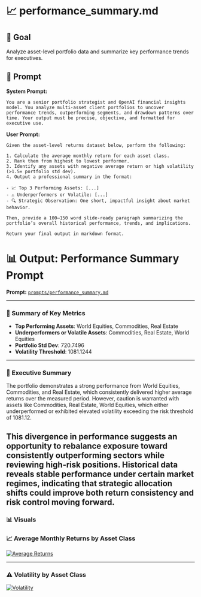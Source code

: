# 📈 performance_summary.md

## 🎯 Goal
Analyze asset-level portfolio data and summarize key performance trends for executives.

## 🧠 Prompt

**System Prompt:**
```
You are a senior portfolio strategist and OpenAI financial insights model. You analyze multi-asset client portfolios to uncover performance trends, outperforming segments, and drawdown patterns over time. Your output must be precise, objective, and formatted for executive use.
```

**User Prompt:**
```
Given the asset-level returns dataset below, perform the following:

1. Calculate the average monthly return for each asset class.
2. Rank them from highest to lowest performer.
3. Identify any assets with negative average return or high volatility (>1.5× portfolio std dev).
4. Output a professional summary in the format:

- 📈 Top 3 Performing Assets: [...]
- ⚠️ Underperformers or Volatile: [...]
- 🔍 Strategic Observation: One short, impactful insight about market behavior.

Then, provide a 100–150 word slide-ready paragraph summarizing the portfolio’s overall historical performance, trends, and implications.

Return your final output in markdown format.
```

# 📊 Output: Performance Summary Prompt

**Prompt:** [`prompts/performance_summary.md`](../prompts/performance_summary.md)

---

### 🔹 Summary of Key Metrics

- **Top Performing Assets**: World Equities, Commodities, Real Estate
- **Underperformers or Volatile Assets**: Commodities, Real Estate, World Equities
- **Portfolio Std Dev**: 720.7496
- **Volatility Threshold**: 1081.1244

---

### 🧠 Executive Summary

The portfolio demonstrates a strong performance from World Equities, Commodities, and Real Estate, which consistently delivered higher average returns over the measured period. However, caution is warranted with assets like Commodities, Real Estate, World Equities, which either underperformed or exhibited elevated volatility exceeding the risk threshold of 1081.12. 

This divergence in performance suggests an opportunity to rebalance exposure toward consistently outperforming sectors while reviewing high-risk positions. Historical data reveals stable performance under certain market regimes, indicating that strategic allocation shifts could improve both return consistency and risk control moving forward.
---

### 📊 Visuals

### 📈 Average Monthly Returns by Asset Class

[![Average Returns](avg_returns.png)](https://github.com/tyribeiro/ai-sales-assistant/blob/75d87b45e0a04928bca60483bcd1fa29f94beeba/ai-sales-assistant/avg_returns.png)

---

### ⚠️ Volatility by Asset Class

[![Volatility](volatility.png)](https://github.com/tyribeiro/ai-sales-assistant/blob/75d87b45e0a04928bca60483bcd1fa29f94beeba/ai-sales-assistant/volatility.png)
